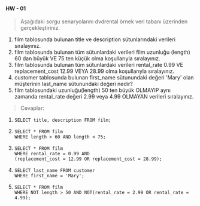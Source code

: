 #### HW - 01

> Aşağıdaki sorgu senaryolarını dvdrental örnek veri tabanı üzerinden gerçekleştiriniz.

1. film tablosunda bulunan title ve description sütunlarındaki verileri sıralayınız.
2. film tablosunda bulunan tüm sütunlardaki verileri film uzunluğu (length) 60 dan büyük VE 75 ten küçük olma koşullarıyla sıralayınız.
3. film tablosunda bulunan tüm sütunlardaki verileri rental_rate 0.99 VE replacement_cost 12.99 VEYA 28.99 olma koşullarıyla sıralayınız.
4. customer tablosunda bulunan first_name sütunundaki değeri 'Mary' olan müşterinin last_name sütunundaki değeri nedir?
5. film tablosundaki uzunluğu(length) 50 ten büyük OLMAYIP aynı zamanda rental_rate değeri 2.99 veya 4.99 OLMAYAN verileri sıralayınız.

> Cevaplar:

1. ```
   SELECT title, description FROM film; 
   ```
2. ```
   SELECT * FROM film
   WHERE length > 60 AND length < 75;
   ```
3. ```
   SELECT * FROM film
   WHERE rental_rate = 0.99 AND 
   (replacement_cost = 12.99 OR replacement_cost = 28.99);
   ```
4. ```
   SELECT last_name FROM customer
   WHERE first_name = 'Mary';
   ```
5. ```
   SELECT * FROM film
   WHERE NOT length > 50 AND NOT(rental_rate = 2.99 OR rental_rate = 4.99);
   ```